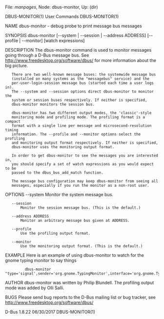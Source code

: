 File: *manpages*,  Node: dbus-monitor,  Up: (dir)

DBUS-MONITOR(1)                  User Commands                 DBUS-MONITOR(1)



NAME
       dbus-monitor - debug probe to print message bus messages

SYNOPSIS
       dbus-monitor [--system | --session | --address ADDRESS] [--profile |
                    --monitor] [watch expressions]


DESCRIPTION
       The dbus-monitor command is used to monitor messages going through a
       D-Bus message bus. See http://www.freedesktop.org/software/dbus/ for
       more information about the big picture.

       There are two well-known message buses: the systemwide message bus
       (installed on many systems as the "messagebus" service) and the
       per-user-login-session message bus (started each time a user logs in).
       The --system and --session options direct dbus-monitor to monitor the
       system or session buses respectively. If neither is specified,
       dbus-monitor monitors the session bus.

       dbus-monitor has two different output modes, the 'classic'-style
       monitoring mode and profiling mode. The profiling format is a compact
       format with a single line per message and microsecond-resolution timing
       information. The --profile and --monitor options select the profiling
       and monitoring output format respectively. If neither is specified,
       dbus-monitor uses the monitoring output format.

       In order to get dbus-monitor to see the messages you are interested in,
       you should specify a set of watch expressions as you would expect to be
       passed to the dbus_bus_add_match function.

       The message bus configuration may keep dbus-monitor from seeing all
       messages, especially if you run the monitor as a non-root user.

OPTIONS
       --system
           Monitor the system message bus.

       --session
           Monitor the session message bus. (This is the default.)

       --address ADDRESS
           Monitor an arbitrary message bus given at ADDRESS.

       --profile
           Use the profiling output format.

       --monitor
           Use the monitoring output format. (This is the default.)

EXAMPLE
       Here is an example of using dbus-monitor to watch for the gnome typing
       monitor to say things


             dbus-monitor "type='signal',sender='org.gnome.TypingMonitor',interface='org.gnome.TypingMonitor'"


AUTHOR
       dbus-monitor was written by Philip Blundell. The profiling output mode
       was added by Olli Salli.

BUGS
       Please send bug reports to the D-Bus mailing list or bug tracker, see
       http://www.freedesktop.org/software/dbus/



D-Bus 1.8.22                      06/30/2017                   DBUS-MONITOR(1)
